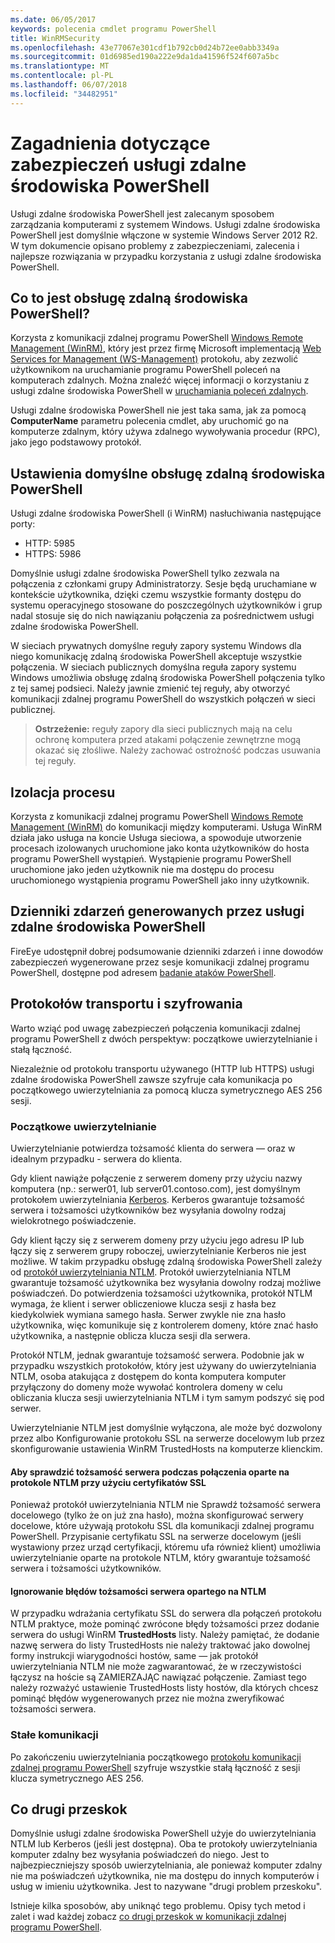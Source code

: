 ```yaml
---
ms.date: 06/05/2017
keywords: polecenia cmdlet programu PowerShell
title: WinRMSecurity
ms.openlocfilehash: 43e77067e301cdf1b792cb0d24b72ee0abb3349a
ms.sourcegitcommit: 01d6985ed190a222e9da1da41596f524f607a5bc
ms.translationtype: MT
ms.contentlocale: pl-PL
ms.lasthandoff: 06/07/2018
ms.locfileid: "34482951"
---
```

# <a name="powershell-remoting-security-considerations"></a>Zagadnienia dotyczące zabezpieczeń usługi zdalne środowiska PowerShell

Usługi zdalne środowiska PowerShell jest zalecanym sposobem zarządzania komputerami z systemem Windows. Usługi zdalne środowiska PowerShell jest domyślnie włączone w systemie Windows Server 2012 R2. W tym dokumencie opisano problemy z zabezpieczeniami, zalecenia i najlepsze rozwiązania w przypadku korzystania z usługi zdalne środowiska PowerShell.

## <a name="what-is-powershell-remoting"></a>Co to jest obsługę zdalną środowiska PowerShell?

Korzysta z komunikacji zdalnej programu PowerShell [Windows Remote Management (WinRM)](https://msdn.microsoft.com/library/windows/desktop/aa384426.aspx), który jest przez firmę Microsoft implementacją [Web Services for Management (WS-Management)](http://www.dmtf.org/sites/default/files/standards/documents/DSP0226_1.2.0.pdf) protokołu, aby zezwolić użytkownikom na uruchamianie programu PowerShell poleceń na komputerach zdalnych. Można znaleźć więcej informacji o korzystaniu z usługi zdalne środowiska PowerShell w [uruchamiania poleceń zdalnych](https://technet.microsoft.com/library/dd819505.aspx).

Usługi zdalne środowiska PowerShell nie jest taka sama, jak za pomocą **ComputerName** parametru polecenia cmdlet, aby uruchomić go na komputerze zdalnym, który używa zdalnego wywoływania procedur (RPC), jako jego podstawowy protokół.

## <a name="powershell-remoting-default-settings"></a>Ustawienia domyślne obsługę zdalną środowiska PowerShell

Usługi zdalne środowiska PowerShell (i WinRM) nasłuchiwania następujące porty:

- HTTP: 5985
- HTTPS: 5986

Domyślnie usługi zdalne środowiska PowerShell tylko zezwala na połączenia z członkami grupy Administratorzy. Sesje będą uruchamiane w kontekście użytkownika, dzięki czemu wszystkie formanty dostępu do systemu operacyjnego stosowane do poszczególnych użytkowników i grup nadal stosuje się do nich nawiązaniu połączenia za pośrednictwem usługi zdalne środowiska PowerShell.

W sieciach prywatnych domyślne reguły zapory systemu Windows dla niego komunikację zdalną środowiska PowerShell akceptuje wszystkie połączenia. W sieciach publicznych domyślna reguła zapory systemu Windows umożliwia obsługę zdalną środowiska PowerShell połączenia tylko z tej samej podsieci. Należy jawnie zmienić tej reguły, aby otworzyć komunikacji zdalnej programu PowerShell do wszystkich połączeń w sieci publicznej.

>**Ostrzeżenie:** reguły zapory dla sieci publicznych mają na celu ochronę komputera przed atakami połączenie zewnętrzne mogą okazać się złośliwe. Należy zachować ostrożność podczas usuwania tej reguły.

## <a name="process-isolation"></a>Izolacja procesu

Korzysta z komunikacji zdalnej programu PowerShell [Windows Remote Management (WinRM)](https://msdn.microsoft.com/library/windows/desktop/aa384426) do komunikacji między komputerami.
Usługa WinRM działa jako usługa na koncie Usługa sieciowa, a spowoduje utworzenie procesach izolowanych uruchomione jako konta użytkowników do hosta programu PowerShell wystąpień. Wystąpienie programu PowerShell uruchomione jako jeden użytkownik nie ma dostępu do procesu uruchomionego wystąpienia programu PowerShell jako inny użytkownik.

## <a name="event-logs-generated-by-powershell-remoting"></a>Dzienniki zdarzeń generowanych przez usługi zdalne środowiska PowerShell

FireEye udostępnił dobrej podsumowanie dzienniki zdarzeń i inne dowodów zabezpieczeń wygenerowane przez sesje komunikacji zdalnej programu PowerShell, dostępne pod adresem [badanie ataków PowerShell](https://www.fireeye.com/content/dam/fireeye-www/global/en/solutions/pdfs/wp-lazanciyan-investigating-powershell-attacks.pdf).

## <a name="encryption-and-transport-protocols"></a>Protokołów transportu i szyfrowania

Warto wziąć pod uwagę zabezpieczeń połączenia komunikacji zdalnej programu PowerShell z dwóch perspektyw: początkowe uwierzytelnianie i stałą łączność.

Niezależnie od protokołu transportu używanego (HTTP lub HTTPS) usługi zdalne środowiska PowerShell zawsze szyfruje cała komunikacja po początkowego uwierzytelniania za pomocą klucza symetrycznego AES 256 sesji.

### <a name="initial-authentication"></a>Początkowe uwierzytelnianie

Uwierzytelnianie potwierdza tożsamość klienta do serwera — oraz w idealnym przypadku - serwera do klienta.

Gdy klient nawiąże połączenie z serwerem domeny przy użyciu nazwy komputera (np.: serwer01, lub server01.contoso.com), jest domyślnym protokołem uwierzytelniania [Kerberos](https://msdn.microsoft.com/library/windows/desktop/aa378747.aspx).
Kerberos gwarantuje tożsamość serwera i tożsamości użytkowników bez wysyłania dowolny rodzaj wielokrotnego poświadczenie.

Gdy klient łączy się z serwerem domeny przy użyciu jego adresu IP lub łączy się z serwerem grupy roboczej, uwierzytelnianie Kerberos nie jest możliwe. W takim przypadku obsługę zdalną środowiska PowerShell zależy od [protokół uwierzytelniania NTLM](https://msdn.microsoft.com/library/windows/desktop/aa378749.aspx). Protokół uwierzytelniania NTLM gwarantuje tożsamość użytkownika bez wysyłania dowolny rodzaj możliwe poświadczeń. Do potwierdzenia tożsamości użytkownika, protokół NTLM wymaga, że klient i serwer obliczeniowe klucza sesji z hasła bez kiedykolwiek wymiana samego hasła. Serwer zwykle nie zna hasło użytkownika, więc komunikuje się z kontrolerem domeny, które znać hasło użytkownika, a następnie oblicza klucza sesji dla serwera.

Protokół NTLM, jednak gwarantuje tożsamość serwera. Podobnie jak w przypadku wszystkich protokołów, który jest używany do uwierzytelniania NTLM, osoba atakująca z dostępem do konta komputera komputer przyłączony do domeny może wywołać kontrolera domeny w celu obliczania klucza sesji uwierzytelniania NTLM i tym samym podszyć się pod serwer.

Uwierzytelnianie NTLM jest domyślnie wyłączona, ale może być dozwolony przez albo Konfigurowanie protokołu SSL na serwerze docelowym lub przez skonfigurowanie ustawienia WinRM TrustedHosts na komputerze klienckim.

#### <a name="using-ssl-certificates-to-validate-server-identity-during-ntlm-based-connections"></a>Aby sprawdzić tożsamość serwera podczas połączenia oparte na protokole NTLM przy użyciu certyfikatów SSL

Ponieważ protokół uwierzytelniania NTLM nie Sprawdź tożsamość serwera docelowego (tylko że on już zna hasło), można skonfigurować serwery docelowe, które używają protokołu SSL dla komunikacji zdalnej programu PowerShell. Przypisanie certyfikatu SSL na serwerze docelowym (jeśli wystawiony przez urząd certyfikacji, któremu ufa również klient) umożliwia uwierzytelnianie oparte na protokole NTLM, który gwarantuje tożsamość serwera i tożsamości użytkowników.

#### <a name="ignoring-ntlm-based-server-identity-errors"></a>Ignorowanie błędów tożsamości serwera opartego na NTLM

W przypadku wdrażania certyfikatu SSL do serwera dla połączeń protokołu NTLM praktyce, może pominąć zwrócone błędy tożsamości przez dodanie serwera do usługi WinRM **TrustedHosts** listy. Należy pamiętać, że dodanie nazwę serwera do listy TrustedHosts nie należy traktować jako dowolnej formy instrukcji wiarygodności hostów, same — jak protokół uwierzytelniania NTLM nie może zagwarantować, że w rzeczywistości łączysz na hoście są ZAMIERZAJĄC nawiązać połączenie.
Zamiast tego należy rozważyć ustawienie TrustedHosts listy hostów, dla których chcesz pominąć błędów wygenerowanych przez nie można zweryfikować tożsamości serwera.


### <a name="ongoing-communication"></a>Stałe komunikacji

Po zakończeniu uwierzytelniania początkowego [protokołu komunikacji zdalnej programu PowerShell](https://msdn.microsoft.com/library/dd357801.aspx) szyfruje wszystkie stałą łączność z sesji klucza symetrycznego AES 256.


## <a name="making-the-second-hop"></a>Co drugi przeskok

Domyślnie usługi zdalne środowiska PowerShell użyje do uwierzytelniania NTLM lub Kerberos (jeśli jest dostępna). Oba te protokoły uwierzytelniania komputer zdalny bez wysyłania poświadczeń do niego.
Jest to najbezpieczniejszy sposób uwierzytelniania, ale ponieważ komputer zdalny nie ma poświadczeń użytkownika, nie ma dostępu do innych komputerów i usług w imieniu użytkownika.
Jest to nazywane "drugi problem przeskoku".

Istnieje kilka sposobów, aby uniknąć tego problemu. Opisy tych metod i zalet i wad każdej zobacz [co drugi przeskok w komunikacji zdalnej programu PowerShell](PS-remoting-second-hop.md).